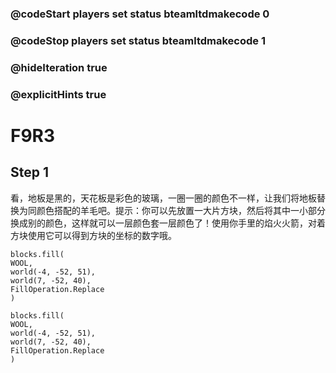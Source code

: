 ### @codeStart players set status bteamltdmakecode 0
### @codeStop players set status bteamltdmakecode 1


### @hideIteration true
### @explicitHints true

# F9R3

## Step 1
看，地板是黑的，天花板是彩色的玻璃，一圈一圈的颜色不一样，让我们将地板替换为同颜色搭配的羊毛吧。提示：你可以先放置一大片方块，然后将其中一小部分换成别的颜色，这样就可以一层颜色套一层颜色了！使用你手里的焰火火箭，对着方块使用它可以得到方块的坐标的数字哦。


```ghost
blocks.fill(
WOOL,
world(-4, -52, 51),
world(7, -52, 40),
FillOperation.Replace
)

```

```template
blocks.fill(
WOOL,
world(-4, -52, 51),
world(7, -52, 40),
FillOperation.Replace
)

```

```package
```
